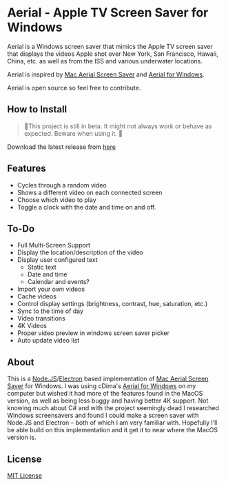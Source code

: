 # Aerial - Apple TV Screen Saver for Windows
 
Aerial is a Windows screen saver that mimics the Apple TV screen saver that displays the videos Apple shot over New York, San Francisco, Hawaii, China, etc. as well as from the ISS and various underwater locations.

Aerial is inspired by [Mac Aerial Screen Saver](https://github.com/JohnCoates/Aerial) and [Aerial for Windows](https://github.com/cDima/Aerial).

Aerial is open source so feel free to contribute.

## How to Install
>🚧This project is still in beta. It might not always work or behave as expected. Beware when using it. 🚧

Download the latest release from [here](https://github.com/OrangeJedi/Aerial/releases)

## Features
* Cycles through a random video 
* Shows a different video on each connected screen
* Choose which video to play
* Toggle a clock with the date and time on and off.

## To-Do
* Full Multi-Screen Support
* Display the location/description of the video
* Display user configured text
  * Static text
  * Date and time
  * Calendar and events?
* Import your own videos
* Cache videos
* Control display settings (brightness, contrast, hue, saturation, etc.)
* Sync to the time of day
* Video transitions
* 4K Videos
* Proper video preview in windows screen saver picker
* Auto update video list

## About
This is a [Node.JS](https://nodejs.org)/[Electron](https://www.electronjs.org/) based implementation of [Mac Aerial Screen Saver](https://github.com/JohnCoates/Aerial) for Windows. I was using cDima's [Aerial for Windows](https://github.com/cDima/Aerial) on my computer but wished it had more of the features found in the MacOS version, as well as being less buggy and having better 4K support. Not knowing much about C# and with the project seemingly dead I researched Windows screensavers and found I could make a screen saver with Node.JS and Electron – both of which I am very familiar with. Hopefully I’ll be able build on this implementation and it get it to near where the MacOS version is.

## License
[MIT License](https://github.com/OrangeJedi/Aerial/blob/master/LICENSE)
